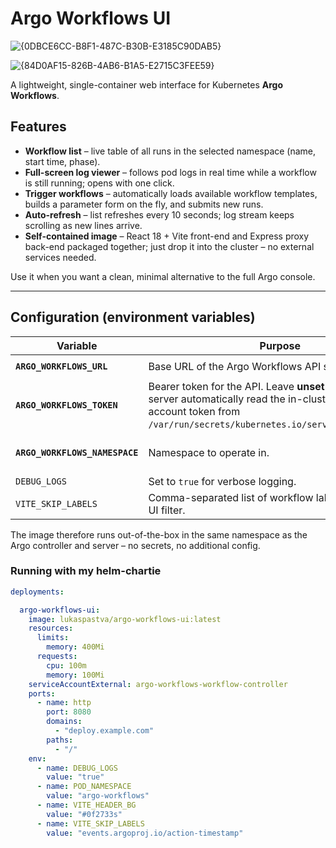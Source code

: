 <!-- README.md -->
# Argo Workflows UI

![{0DBCE6CC-B8F1-487C-B30B-E3185C90DAB5}](https://github.com/user-attachments/assets/59f169c0-d842-425c-9dbe-d03eeb9762f5)

![{84D0AF15-826B-4AB6-B1A5-E2715C3FEE59}](https://github.com/user-attachments/assets/e3bc264e-c289-4e69-9f64-594408cea84f)

A lightweight, single-container web interface for Kubernetes **Argo Workflows**.

## Features
- **Workflow list** – live table of all runs in the selected namespace (name, start time, phase).  
- **Full-screen log viewer** – follows pod logs in real time while a workflow is still running; opens with one click.  
- **Trigger workflows** – automatically loads available workflow templates, builds a parameter form on the fly, and submits new runs.  
- **Auto-refresh** – list refreshes every 10 seconds; log stream keeps scrolling as new lines arrive.  
- **Self-contained image** – React 18 + Vite front-end and Express proxy back-end packaged together; just drop it into the cluster – no external services needed.

Use it when you want a clean, minimal alternative to the full Argo console.

---

## Configuration (environment variables)

| Variable | Purpose | Default |
|----------|---------|---------|
| **`ARGO_WORKFLOWS_URL`** | Base URL of the Argo Workflows API server. | `http://argo-workflows-server:2746` |
| **`ARGO_WORKFLOWS_TOKEN`** | Bearer token for the API. Leave **unset** to make the server automatically read the in-cluster service-account token from `/var/run/secrets/kubernetes.io/serviceaccount/token`. | *(auto-detected)* |
| **`ARGO_WORKFLOWS_NAMESPACE`** | Namespace to operate in. | value of the pod’s `$POD_NAMESPACE` env var, else `default` |
| `DEBUG_LOGS` | Set to `true` for verbose logging. | `false` |
| `VITE_SKIP_LABELS` | Comma-separated list of workflow labels to skip in the UI filter. | `events.argoproj.io/action-timestamp` |

The image therefore runs out-of-the-box in the same namespace as the Argo controller and server – no secrets, no additional config.

### Running with my helm-chartie
```yaml
deployments:

  argo-workflows-ui:
    image: lukaspastva/argo-workflows-ui:latest
    resources:
      limits:
        memory: 400Mi
      requests:
        cpu: 100m
        memory: 100Mi
    serviceAccountExternal: argo-workflows-workflow-controller
    ports:
      - name: http
        port: 8080
        domains:
          - "deploy.example.com"
        paths:
          - "/"
    env:
      - name: DEBUG_LOGS
        value: "true"
      - name: POD_NAMESPACE
        value: "argo-workflows"
      - name: VITE_HEADER_BG
        value: "#0f2733s"
      - name: VITE_SKIP_LABELS
        value: "events.argoproj.io/action-timestamp"
```
